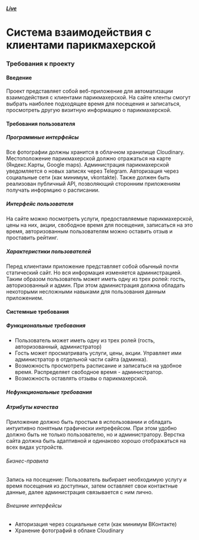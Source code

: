 ##### [Live](http://barbershooop.herokuapp.com/)

# Система взаимодействия с клиентами парикмахерской
### Требования к проекту
#### Введение

Проект представляет собой веб-приложение для автоматизации взаимодействия с клиентами парикмахерской. На сайте кленты смогут выбрать наиболее подходящее время для посещения и записаться, просмотреть другую визитную информацию о парикмахерской.

#### Требования пользователя
##### Программные интерфейсы
Все фотографии должны хранится в облачном хранилище Cloudinary.
Местоположение парикмахерской должно отражаться на карте (Яндекс.Карты, Google maps).
Администрация парикмахерской уведомляется о новых записях через Telegram.
Авторизация через социальные сети (как минимум, vkontakte).
Также должен быть реализован публичный API, позволяющий сторонним приложениям получать информцию о расписании.

##### Интерфейс пользователя
На сайте можно посмотреть услуги, предоставляемые парикмахерской, цены на них, акции, свободное время для посещения, записаться на это время, авторизованным пользователям можно оставить отзыв и проставить рейтинг.

##### Характеристики пользователей
Перед клиентами приложение представляет собой обычный почти статический сайт. Но вся информация изменяется администрацией. Таким образом пользователь может иметь одну из трех ролей: гость, авторизованный и админ. При этом администрация должна обладать некоторыми несложными навыками для пользования данным приложением.

#### Системные требования
##### Функциональные требования
- Пользователь может иметь одну из трех ролей (гость, авторизованный, администратор)
- Гость может просматривать услуги, цены, акции. Управляет ими администратор в отдельной части сайта (админка).
- Возможность просмотреть расписание и записаться на удобное время. Распределяет свободное время - администратор.
- Возможность оставлять отзывы о парикмахерской.

##### Нефункциональные требования 
##### Атрибуты качества
Приложение должно быть простым в использовании и обладать интуитивно понятным графически интрефейсом. При этом удобно должно быть не только пользователю, но и администратору. Верстка сайта должна быть адаптивной и одинаково хорошо отображаться на всех видах устройств.
###### Бизнес-правила
Запись на посещение: Пользователь выбирает необходимую услугу и время посещения из доступных, затем оставляет свои контактные данные, далее администрация связывается с ним лично.
###### Внешние интерфейсы
* Авторизация через социальные сети (как минимум ВКонтакте)
* Хранение фотографий в облаке Cloudinary
